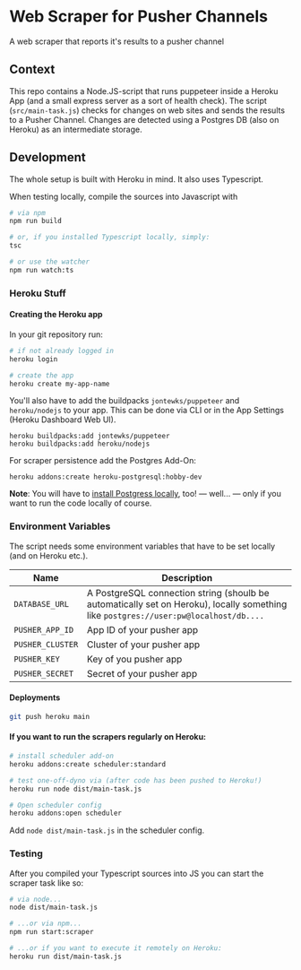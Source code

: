 # Web Scraper for Pusher Channels

A web scraper that reports it's results to a pusher channel

## Context

This repo contains a Node.JS-script that runs puppeteer inside a Heroku App (and a small express server as a sort of health check). The script (`src/main-task.js`) checks for changes on web sites and sends the results to a Pusher Channel. Changes are detected using a Postgres DB (also on Heroku) as an intermediate storage.

## Development

The whole setup is built with Heroku in mind. It also uses Typescript.

When testing locally, compile the sources into Javascript with

```bash
# via npm
npm run build

# or, if you installed Typescript locally, simply:
tsc

# or use the watcher
npm run watch:ts
```

### Heroku Stuff

#### Creating the Heroku app

In your git repository run:

```bash
# if not already logged in
heroku login

# create the app
heroku create my-app-name
```

You'll also have to add the buildpacks `jontewks/puppeteer` and `heroku/nodejs` to your app. This can be done via CLI or in the App Settings (Heroku Dashboard Web UI).

```
heroku buildpacks:add jontewks/puppeteer
heroku buildpacks:add heroku/nodejs
```

For scraper persistence add the Postgres Add-On:

```
heroku addons:create heroku-postgresql:hobby-dev
```

**Note**: You will have to [install Postgress locally](https://devcenter.heroku.com/articles/heroku-postgresql#local-setup), too! — well... — only if you want to run the code locally of course.

### Environment Variables

The script needs some environment variables that have to be set locally (and on Heroku etc.).

| Name             | Description                                                                                                                          |
| ---------------- | ------------------------------------------------------------------------------------------------------------------------------------ |
| `DATABASE_URL`   | A PostgreSQL connection string (shoulb be automatically set on Heroku), locally something like `postgres://user:pw@localhost/db....` |
| `PUSHER_APP_ID`  | App ID of your pusher app                                                                                                            |
| `PUSHER_CLUSTER` | Cluster of your pusher app                                                                                                           |
| `PUSHER_KEY`     | Key of you pusher app                                                                                                                |
| `PUSHER_SECRET`  | Secret of your pusher app                                                                                                            |

#### Deployments

```bash
git push heroku main
```

#### If you want to run the scrapers regularly on Heroku:

```bash
# install scheduler add-on
heroku addons:create scheduler:standard

# test one-off-dyno via (after code has been pushed to Heroku!)
heroku run node dist/main-task.js

# Open scheduler config
heroku addons:open scheduler
```

Add `node dist/main-task.js` in the scheduler config.

### Testing

After you compiled your Typescript sources into JS you can start the scraper task like so:

```bash
# via node...
node dist/main-task.js

# ...or via npm...
npm run start:scraper

# ...or if you want to execute it remotely on Heroku:
heroku run dist/main-task.js
```
